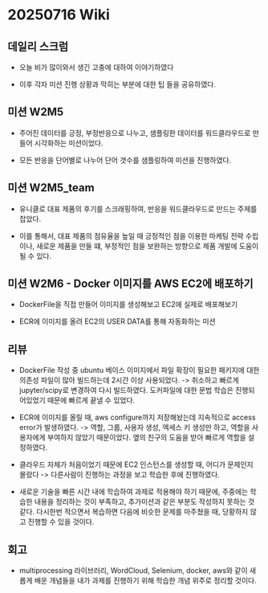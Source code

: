 # 20250716 Wiki

## 데일리 스크럼

- 오늘 비가 많이와서 생긴 고충에 대하여 이야기하였다

- 이후 각자 미션 진행 상황과 막히는 부분에 대한 팁 들을 공유하였다.

## 미션 W2M5

- 주어진 데이터를 긍정, 부정반응으로 나누고, 샘플링한 데이터를 워드클라우드로 만들어 시각화하는 미션이었다.

- 모든 반응을 단어별로 나누어 단어 갯수를 샘플링하여 미션을 진행하였다.

## 미션 W2M5_team

- 유니클로 대표 제품의 후기를 스크래핑하여, 반응을 워드클라우드로 만드는 주제를 잡았다.

- 이를 통해서, 대표 제품의 점유율을 높일 때 긍정적인 점을 이용한 마케팅 전략 수립이나, 새로운 제품을 만들 떄, 부정적인 점을 보완하는 방향으로 제품 개발에 도움이 될 수 있다.

## 미션 W2M6 - Docker 이미지를 AWS EC2에 배포하기

- DockerFile을 직접 만들어 이미지를 생성해보고 EC2에 실제로 배포해보기

- ECR에 이미지를 올려 EC2의 USER DATA를 통해 자동화하는 미션

## 리뷰

- DockerFile 작성 중 ubuntu 베이스 이미지에서 파일 확장이 필요한 패키지에 대한 의존성 파일이 많아 빌드하는데 2시간 이상 사용되었다. -> 취소하고 빠르게 jupyter/scipy로 변경하여 다시 빌드하였다. 도커파일에 대한 문법 학습은 진행되어있었기 때문에 빠르게 끝낼 수 있었다.

- ECR에 이미지를 올릴 때, aws configure까지 저장해놨는데 지속적으로 access error가 발생하였다. -> 역할, 그룹, 사용자 생성, 엑세스 키 생성만 하고, 역할을 사용자에게 부여하지 않았기 때문이었다. 옆의 친구의 도움을 받아 빠르게 역할을 설정하였다.

- 클라우드 자체가 처음이었기 때문에 EC2 인스턴스를 생성할 때, 어디가 문제인지 몰랐다 -> 다른사람이 진행하는 과정을 보고 학습한 후에 진행하였다.

- 새로운 기술을 빠른 시간 내에 학습하여 과제로 적용해야 하기 때문에, 주중에는 학습한 내용을 정리하는 것이 부족하고, 추가미션과 같은 부분도 작성하지 못하는 것 같다. 다시한번 적으면서 복습하면 다음에 비슷한 문제를 마주쳤을 때, 당황하지 않고 진행할 수 있을 것이다.

## 회고

- multiprocessing 라이브러리, WordCloud, Selenium, docker, aws와 같이 새롭게 배운 개념들을 내가 과제를 진행하기 위해 학습한 개념 위주로 정리할 것이다.